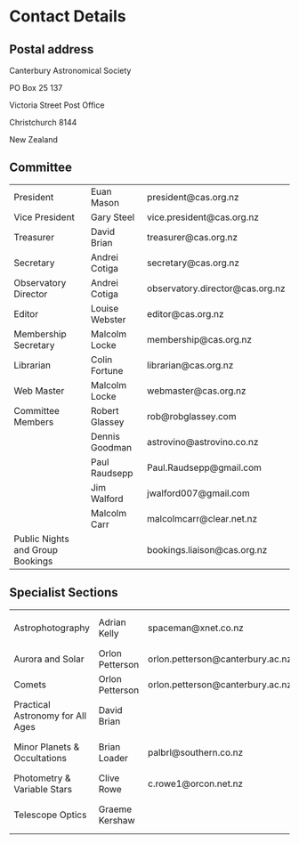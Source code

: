Contact Details
===============

Postal address
--------------

Canterbury Astronomical Society

PO Box 25 137

Victoria Street Post Office

Christchurch 8144

New Zealand

Committee
---------

<table class="table">
  <tbody>
    <tr>
      <td>President</td>
      <td>Euan Mason</td>
      <td>president@cas.org.nz</td>
    </tr>
    <tr>
      <td>Vice President</td>
      <td>Gary Steel</td>
      <td>vice.president@cas.org.nz</td>
    </tr>
    <tr>
      <td>Treasurer</td>
      <td>David Brian</td>
      <td>treasurer@cas.org.nz</td>
    </tr>
    <tr>
      <td>Secretary</td>
      <td>Andrei Cotiga</td>
      <td>secretary@cas.org.nz</td>
    </tr>
    <tr>
      <td>Observatory Director</td>
      <td>Andrei Cotiga</td>
      <td>observatory.director@cas.org.nz</td>
    </tr>
    <tr>
      <td>Editor</td>
      <td>Louise Webster</td>
      <td>editor@cas.org.nz</td>
    </tr>
    <tr>
      <td>Membership Secretary</td>
      <td>Malcolm Locke</td>
      <td>membership@cas.org.nz</td>
    </tr>
    <tr>
      <td>Librarian</td>
      <td>Colin Fortune</td>
      <td>librarian@cas.org.nz</td>
    </tr>
    <tr>
      <td>Web Master</td>
      <td>Malcolm Locke</td>
      <td>webmaster@cas.org.nz</td>
    </tr>
    <tr>
      <td>Committee Members</td>
      <td>Robert Glassey</td>
      <td>rob@robglassey.com</td>
    </tr>
    <tr>
      <td></td>
      <td>Dennis Goodman</td>
      <td>astrovino@astrovino.co.nz</td>
    </tr>
    <tr>
      <td></td>
      <td>Paul Raudsepp</td>
      <td>Paul.Raudsepp@gmail.com</td>
    </tr>
    <tr>
      <td></td>
      <td>Jim Walford</td>
      <td>jwalford007@gmail.com</td>
    </tr>
    <tr>
      <td></td>
      <td>Malcolm Carr</td>
      <td>malcolmcarr@clear.net.nz</td>
    </tr>
    <tr>
      <td>Public Nights and Group Bookings</td>
      <td></td>
      <td>bookings.liaison@cas.org.nz</td>
    </tr>
  </tbody>
</table>

Specialist Sections
-------------------

<table class="table">
  <tbody>
    <tr>
      <td>Astrophotography</td>
      <td>Adrian Kelly</td>
      <td>spaceman@xnet.co.nz</td>
      <td>021 555 882</td>
    </tr>
    <tr>
      <td>Aurora and Solar</td>
      <td>Orlon Petterson</td>
      <td>orlon.petterson@canterbury.ac.nz</td>
      <td>385 9267</td>
    </tr>
    <tr>
      <td>Comets</td>
      <td>Orlon Petterson</td>
      <td>orlon.petterson@canterbury.ac.nz</td>
      <td>385 9267</td>
    </tr>
    <tr>
      <td>Practical Astronomy for All Ages</td>
      <td>David Brian</td>
      <td></td>
      <td>021 158 7850</td>
    </tr>
    <tr>
      <td>Minor Planets &amp; Occultations</td>
      <td>Brian Loader</td>
      <td>palbrl@southern.co.nz</td>
      <td>(03) 318 7659</td>
    </tr>
    <tr>
      <td>Photometry &amp; Variable Stars</td>
      <td>Clive Rowe</td>
      <td>c.rowe1@orcon.net.nz</td>
      <td></td>
    </tr>
    <tr>
      <td>Telescope Optics</td>
      <td>Graeme Kershaw</td>
      <td></td>
      <td>027 547 4111</td>
    </tr>
  </tbody>
</table>
